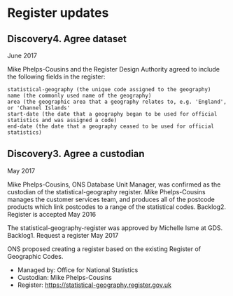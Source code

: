 # Register updates
## Discovery4. Agree dataset
June 2017

Mike Phelps-Cousins and the Register Design Authority agreed to include the following fields in the register:

    statistical-geography (the unique code assigned to the geography)
    name (the commonly used name of the geography)
    area (the geographic area that a geography relates to, e.g. 'England', or 'Channel Islands'
    start-date (the date that a geography began to be used for official statistics and was assigned a code)
    end-date (the date that a geography ceased to be used for official statistics)

## Discovery3. Agree a custodian
May 2017

Mike Phelps-Cousins, ONS Database Unit Manager, was confirmed as the custodian of the statistical-geography register. Mike Phelps-Cousins manages the customer services team, and produces all of the postcode products which link postcodes to a range of the statistical codes.
Backlog2. Register is accepted
May 2016

The statistical-geography-register was approved by Michelle Isme at GDS.
Backlog1. Request a register
May 2017

ONS proposed creating a register based on the existing Register of Geographic Codes.

* Managed by: Office for National Statistics
* Custodian: Mike Phelps-Cousins
* Register: https://statistical-geography.register.gov.uk
